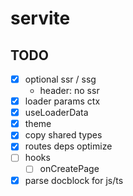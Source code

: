 # servite

## TODO
- [x] optional ssr / ssg
  - header: no ssr
- [x] loader params ctx
- [x] useLoaderData
- [x] theme
- [x] copy shared types
- [x] routes deps optimize
- [ ] hooks
  - [ ] onCreatePage
- [x] parse docblock for js/ts
